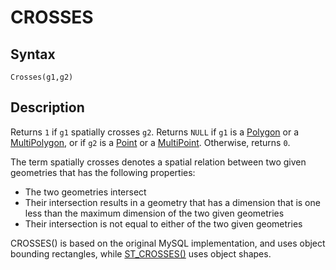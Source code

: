 
# CROSSES

## Syntax


```
Crosses(g1,g2)
```

## Description


Returns `1` if `g1` spatially crosses `g2`. Returns `NULL` if `g1` is
a [Polygon](../geometry-constructors/polygon.md) or a [MultiPolygon](../geometry-constructors/multipolygon.md), or if `g2` is a
[Point](../geometry-constructors/point.md) or a [MultiPoint](../geometry-constructors/multipoint.md). Otherwise, returns `0`.


The term spatially crosses denotes a spatial relation between two
given geometries that has the following properties:


* The two geometries intersect
* Their intersection results in a geometry that has a dimension that is one
 less than the maximum dimension of the two given geometries
* Their intersection is not equal to either of the two given geometries


CROSSES() is based on the original MySQL implementation, and uses object bounding rectangles, while [ST_CROSSES()](st-crosses.md) uses object shapes.

